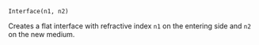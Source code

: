 ```
Interface(n1, n2)
```

Creates a flat interface with refractive index `n1` on the entering side and `n2` on the new medium.
